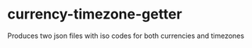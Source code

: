# currency-timezone-getter
Produces two json files with iso codes for both currencies and timezones
